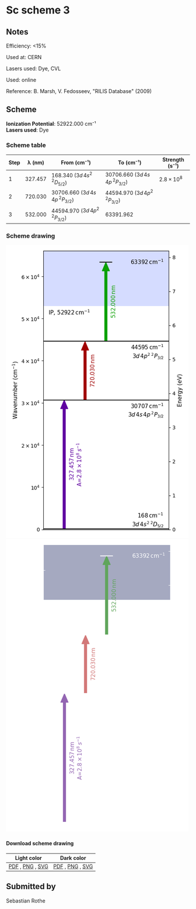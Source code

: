 # Sc scheme 3

## Notes

Efficiency: <15%

Used at: CERN

Lasers used: Dye, CVL

Used: online

Reference: B. Marsh, V. Fedosseev, "RILIS Database" (2009)





## Scheme

**Ionization Potential**: 52922.000 cm⁻¹  
**Lasers used**: Dye

### Scheme table

| Step | λ (nm)  |              From (cm⁻¹)              |               To (cm⁻¹)               |   Strength (s⁻¹)    |
| ---- | ------- | ------------------------------------- | ------------------------------------- | ------------------- |
| 1    | 327.457 | 168.340 ($3d\,4s^{2}\,^{2}D_{5/2}$)   | 30706.660 ($3d\,4s\,4p\,^{2}P_{3/2}$) | $2.8 \times 10^{8}$ |
| 2    | 720.030 | 30706.660 ($3d\,4s\,4p\,^{2}P_{3/2}$) | 44594.970 ($3d\,4p^2\,^2P_{3/2}$)     |                     |
| 3    | 532.000 | 44594.970 ($3d\,4p^2\,^2P_{3/2}$)     | 63391.962                             |                     |


### Scheme drawing

![sc scheme, light mode](sc-003/sc-003-light.png#only-light)
![sc scheme, dark mode](sc-003/sc-003-dark-web.png#only-dark)

#### Download scheme drawing

|                                            Light color                                            |                                           Dark color                                           |
| ------------------------------------------------------------------------------------------------- | ---------------------------------------------------------------------------------------------- |
| [PDF](sc-003/sc-003-light.pdf) , [PNG](sc-003/sc-003-light.png) , [SVG](sc-003/sc-003-light.svg)  | [PDF](sc-003/sc-003-dark.pdf) , [PNG](sc-003/sc-003-dark.png) , [SVG](sc-003/sc-003-dark.svg)  |


## Submitted by

Sebastian Rothe

